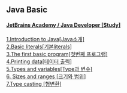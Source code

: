 ## Java Basic
#### [JetBrains Academy / Java Developer [Study]](https://hyperskill.org/knowledge-map/73?v=old)

[1.Introduction to Java[Java소개]](https://github.com/himj131/JAVA/blob/master/1.Introduction%20to%20Java.md)  
[2.Basic literals[기본literals]](https://github.com/himj131/JAVA/blob/master/2.Basic%20literals.md)  
[3.The first basic program[첫번째 프로그램]](https://github.com/himj131/JAVA/blob/master/3.Theory:%20The%20first%20program.md)  
[4.Printing data[데이터 출력]](https://github.com/himj131/JAVA/blob/master/4.Printing%20data.md)  
[5.Types and variables[Type과 변수]](https://github.com/himj131/JAVA/blob/master/5.Types%20and%20variables%20%5BType%EA%B3%BC%20%EB%B3%80%EC%88%98%5D.md)  
[6. Sizes and ranges [크기와 범위]](https://github.com/himj131/JAVA/blob/master/6.%20Sizes%20and%20ranges%20%5B%ED%81%AC%EA%B8%B0%EC%99%80%20%EB%B2%94%EC%9C%84%5D.md)  
[7.Type casting [형변환]](https://github.com/himj131/JAVA/blob/master/7.Type%20casting%20%5B%ED%98%95%EB%B3%80%ED%99%98%5D.md)
